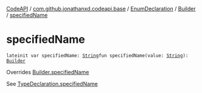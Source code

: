 [CodeAPI](../../../index.md) / [com.github.jonathanxd.codeapi.base](../../index.md) / [EnumDeclaration](../index.md) / [Builder](index.md) / [specifiedName](.)

# specifiedName

`lateinit var specifiedName: `[`String`](https://kotlinlang.org/api/latest/jvm/stdlib/kotlin/-string/index.html)`fun specifiedName(value: `[`String`](https://kotlinlang.org/api/latest/jvm/stdlib/kotlin/-string/index.html)`): `[`Builder`](index.md)

Overrides [Builder.specifiedName](../../-type-declaration/-builder/specified-name.md)

See [TypeDeclaration.specifiedName](../../-type-declaration/specified-name.md)

